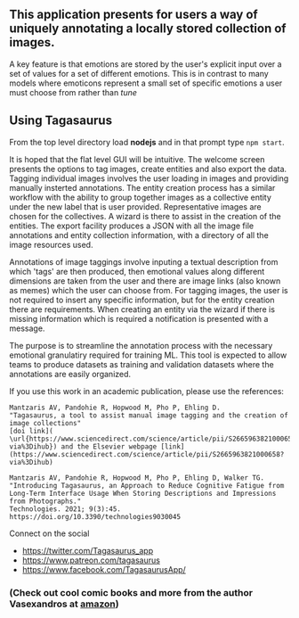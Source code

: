 
## This application presents for users a way of uniquely annotating a locally stored collection of images.

A key feature is that emotions are stored by the user's explicit input over a set of values for a set of different emotions. This is in contrast to many models where emoticons represent a small set of specific emotions a user must choose from rather than _tune_

## Using Tagasaurus

From the top level directory load **nodejs** and in that prompt type `npm start`. 

It is hoped that the flat level GUI will be intuitive. The welcome screen presents the options to tag images, create entities and also export the data. Tagging individual images involves the user loading in images and providing manually insterted annotations. The entity creation process has a similar workflow with the ability to group together images as a collective entity under the new label that is user provided. Representative images are chosen for the collectives. A wizard is there to assist in the creation of the entities. The export facility produces a JSON with all the image file annotations and entity collection information, with a directory of all the image resources used. 

Annotations of image taggings involve inputing a textual description from which 'tags' are then produced, then emotional values along different dimensions are taken from the user and there are image links (also known as memes) which the user can choose from. For tagging images, the user is not required to insert any specific information, but for the entity creation there are requirements. When creating an entity via the wizard if there is missing information which is required a notification is presented with a message. 

The purpose is to streamline the annotation process with the necessary emotional granulatiry required for training ML. This tool is expected to allow teams to produce datasets as training and validation datasets where the annotations are easily organized. 



If you use this work in an academic publication, please use the references:
```
Mantzaris AV, Pandohie R, Hopwood M, Pho P, Ehling D.
"Tagasaurus, a tool to assist manual image tagging and the creation of image collections"
[doi link](  \url{https://www.sciencedirect.com/science/article/pii/S2665963821000658?via%3Dihub}) and the Elsevier webpage [link](https://www.sciencedirect.com/science/article/pii/S2665963821000658?via%3Dihub)
```

```
Mantzaris AV, Pandohie R, Hopwood M, Pho P, Ehling D, Walker TG. 
"Introducing Tagasaurus, an Approach to Reduce Cognitive Fatigue from Long-Term Interface Usage When Storing Descriptions and Impressions from Photographs."
Technologies. 2021; 9(3):45. https://doi.org/10.3390/technologies9030045 
```

Connect on the social

- https://twitter.com/Tagasaurus_app
- https://www.patreon.com/tagasaurus
- https://www.facebook.com/TagasaurusApp/

### (**Check out cool comic books and more from the author Vasexandros at [amazon](https://www.amazon.com/Vasexandros/e/B010RI6W0G%3Fref=dbs_a_mng_rwt_scns_share)**)


<!---

_also, the books by the author vasexandros are really worth the read_ [link](https://www.amazon.com/Vasexandros/e/B010RI6W0G%3Fref=dbs_a_mng_rwt_scns_share)

# <span style="color:orange">Tagasaurus, the gateway to your semantic multiverse </span>

### <span style="color:red">let's drop the '**U**' from '**U-RL**' because why do we need a UNI-verse and the UNI-queness it imposes?.. let's break free of that and "Tag the Planet!" </span>

---

For the development phase, this principle must be put in top priority
1. The data the users hold is **key**. The tool must smoothly incentivize the users to want to describe content with tags


**I highly recommend you take a look at the literature of the author Vasexandros at [amazon](https://www.amazon.com/Vasexandros/e/B010RI6W0G%3Fref=dbs_a_mng_rwt_scns_share)**
-->
